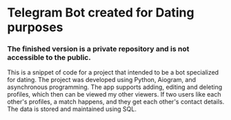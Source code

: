 # Telegram Bot created for Dating purposes

### The finished version is a private repository and is not accessible to the public.

This is a snippet of code for a project that intended to be a bot specialized for dating. The project was developed using Python, Aiogram, and asynchronous programming. The app supports adding, editing and deleting profiles, which then can be viewed my other viewers. If two users like each other's profiles, a match happens, and they get each other's contact details. The data is stored and maintained using SQL.
